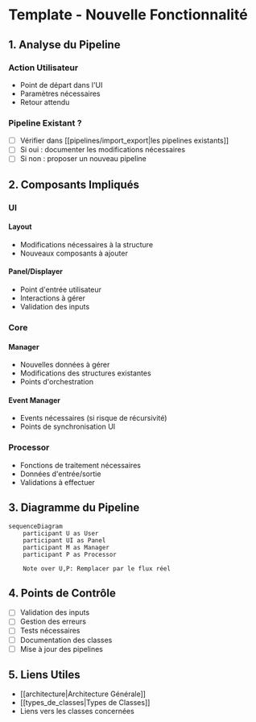 # Template - Nouvelle Fonctionnalité

## 1. Analyse du Pipeline
### Action Utilisateur
- Point de départ dans l'UI
- Paramètres nécessaires
- Retour attendu

### Pipeline Existant ?
- [ ] Vérifier dans [[pipelines/import_export|les pipelines existants]]
- [ ] Si oui : documenter les modifications nécessaires
- [ ] Si non : proposer un nouveau pipeline

## 2. Composants Impliqués

### UI
#### Layout
- Modifications nécessaires à la structure
- Nouveaux composants à ajouter

#### Panel/Displayer
- Point d'entrée utilisateur
- Interactions à gérer
- Validation des inputs

### Core
#### Manager
- Nouvelles données à gérer
- Modifications des structures existantes
- Points d'orchestration

#### Event Manager
- Events nécessaires (si risque de récursivité)
- Points de synchronisation UI

### Processor
- Fonctions de traitement nécessaires
- Données d'entrée/sortie
- Validations à effectuer

## 3. Diagramme du Pipeline

```mermaid
sequenceDiagram
    participant U as User
    participant UI as Panel
    participant M as Manager
    participant P as Processor

    Note over U,P: Remplacer par le flux réel
```

## 4. Points de Contrôle
- [ ] Validation des inputs
- [ ] Gestion des erreurs
- [ ] Tests nécessaires
- [ ] Documentation des classes
- [ ] Mise à jour des pipelines

## 5. Liens Utiles
- [[architecture|Architecture Générale]]
- [[types_de_classes|Types de Classes]]
- Liens vers les classes concernées 